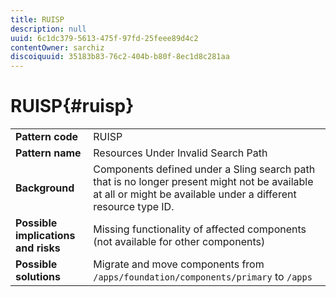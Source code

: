```yaml
---
title: RUISP
description: null
uuid: 6c1dc379-5613-475f-97fd-25feee89d4c2
contentOwner: sarchiz
discoiquuid: 35183b83-76c2-404b-b80f-8ec1d8c281aa
---
```


# RUISP{#ruisp}

<table>
 <tbody>
  <tr>
   <td><strong>Pattern code</strong></td>
   <td>RUISP</td>
  </tr>
  <tr>
   <td><strong>Pattern name</strong></td>
   <td>Resources Under Invalid Search Path</td>
  </tr>
  <tr>
   <td><strong>Background</strong></td>
   <td>Components defined under a Sling search path that is no longer present might not be available at all or might be available under a different resource type ID.<br /> </td>
  </tr>
  <tr>
   <td><strong>Possible implications and risks</strong></td>
   <td>Missing functionality of affected components (not available for other components)</td>
  </tr>
  <tr>
   <td><strong>Possible solutions</strong></td>
   <td>Migrate and move components from <code>/apps/foundation/components/primary</code> to <code>/apps</code></td>
  </tr>
 </tbody>
</table>

